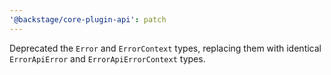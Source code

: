 ```yaml
---
'@backstage/core-plugin-api': patch
---
```


Deprecated the `Error` and `ErrorContext` types, replacing them with identical `ErrorApiError` and `ErrorApiErrorContext` types.

